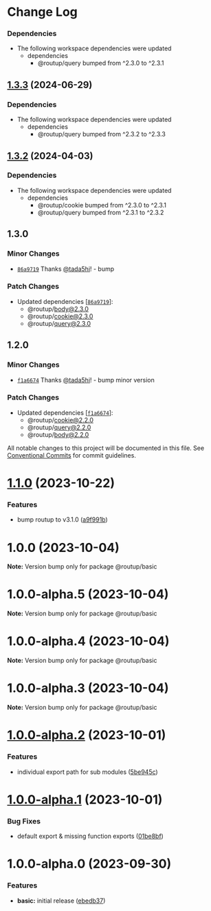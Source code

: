 # Change Log

### Dependencies

* The following workspace dependencies were updated
  * dependencies
    * @routup/query bumped from ^2.3.0 to ^2.3.1

## [1.3.3](https://github.com/routup/plugins/compare/basic-v1.3.2...basic-v1.3.3) (2024-06-29)


### Dependencies

* The following workspace dependencies were updated
  * dependencies
    * @routup/query bumped from ^2.3.2 to ^2.3.3

## [1.3.2](https://github.com/routup/plugins/compare/basic-v1.3.1...basic-v1.3.2) (2024-04-03)


### Dependencies

* The following workspace dependencies were updated
  * dependencies
    * @routup/cookie bumped from ^2.3.0 to ^2.3.1
    * @routup/query bumped from ^2.3.1 to ^2.3.2

## 1.3.0

### Minor Changes

- [`86a9719`](https://github.com/routup/plugins/commit/86a9719618349eee2fdcfbdb9a8ba30f37ad3a6a) Thanks [@tada5hi](https://github.com/tada5hi)! - bump

### Patch Changes

- Updated dependencies [[`86a9719`](https://github.com/routup/plugins/commit/86a9719618349eee2fdcfbdb9a8ba30f37ad3a6a)]:
  - @routup/body@2.3.0
  - @routup/cookie@2.3.0
  - @routup/query@2.3.0

## 1.2.0

### Minor Changes

- [`f1a6674`](https://github.com/routup/plugins/commit/f1a667403b032770bf2fe726ad85b3921d818245) Thanks [@tada5hi](https://github.com/tada5hi)! - bump minor version

### Patch Changes

- Updated dependencies [[`f1a6674`](https://github.com/routup/plugins/commit/f1a667403b032770bf2fe726ad85b3921d818245)]:
  - @routup/cookie@2.2.0
  - @routup/query@2.2.0
  - @routup/body@2.2.0

All notable changes to this project will be documented in this file.
See [Conventional Commits](https://conventionalcommits.org) for commit guidelines.

# [1.1.0](https://github.com/routup/plugins/compare/@routup/basic@1.0.0...@routup/basic@1.1.0) (2023-10-22)

### Features

- bump routup to v3.1.0 ([a9f991b](https://github.com/routup/plugins/commit/a9f991b6a404e3b485d171fca21b7f3cf7e63ff5))

# 1.0.0 (2023-10-04)

**Note:** Version bump only for package @routup/basic

# 1.0.0-alpha.5 (2023-10-04)

**Note:** Version bump only for package @routup/basic

# 1.0.0-alpha.4 (2023-10-04)

**Note:** Version bump only for package @routup/basic

# 1.0.0-alpha.3 (2023-10-04)

**Note:** Version bump only for package @routup/basic

# [1.0.0-alpha.2](https://github.com/routup/plugins/compare/@routup/basic@1.0.0-alpha.1...@routup/basic@1.0.0-alpha.2) (2023-10-01)

### Features

- individual export path for sub modules ([5be945c](https://github.com/routup/plugins/commit/5be945cf4c4d952a64bc54eb36d85e28fc66a099))

# [1.0.0-alpha.1](https://github.com/routup/plugins/compare/@routup/basic@1.0.0-alpha.0...@routup/basic@1.0.0-alpha.1) (2023-10-01)

### Bug Fixes

- default export & missing function exports ([01be8bf](https://github.com/routup/plugins/commit/01be8bfcec5039e4cd374ffc428b47651d7c9f97))

# 1.0.0-alpha.0 (2023-09-30)

### Features

- **basic:** initial release ([ebedb37](https://github.com/routup/plugins/commit/ebedb378b9c315223ba4ab60b97bf785ec0c269d))
